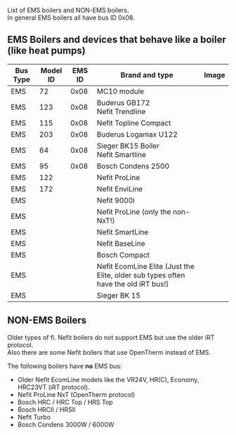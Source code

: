 List of EMS boilers and NON-EMS boilers.<br>
In general EMS boilers all have bus ID 0x08.

## EMS Boilers and devices that behave like a boiler (like heat pumps)

Bus Type | Model ID | EMS ID | Brand and type | Image
---|---|---|---|---
EMS|72|0x08|MC10 module|
EMS|123|0x08|Buderus GB172<br>Nefit Trendline|
EMS|115|0x08|Nefit Topline Compact|
EMS|203|0x08|Buderus Logamax U122|
EMS|64|0x08|Sieger BK15 Boiler<br>Nefit Smartline|
EMS|95|0x08|Bosch Condens 2500|
EMS|122||Nefit ProLine|
EMS|172||Nefit EnviLine|
EMS|||Nefit 9000i|
EMS|||Nefit ProLine (only the non-NxT!)|
EMS|||Nefit SmartLine|
EMS|||Nefit BaseLine|
EMS|||Bosch Compact|
EMS|||Nefit EcomLine Elite (Just the Elite, older sub types often have the old iRT bus!)|
EMS|||Sieger BK 15|


## NON-EMS Boilers

Older types of fi. Nefit boilers do not support EMS but use the older iRT protocol.<br>
Also there are some Nefit boilers that use OpenTherm instead of EMS.

The following boilers have **no** EMS bus:<br>
- Older Nefit EcomLine models like the VR24V, HR(C), Economy, HRC23VT (iRT protocol).
- Nefit ProLine NxT (OpenTherm protocol)
- Bosch HRC / HRC Top / HRS Top
- Bosch HRCII / HRSII
- Nefit Turbo
- Bosch Condens 3000W / 6000W
